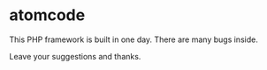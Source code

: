atomcode
========

This PHP framework is built in one day. There are many bugs inside.

Leave your suggestions and thanks.